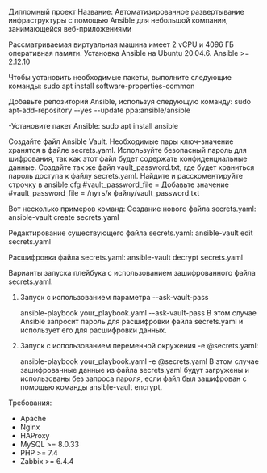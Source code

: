 Дипломный проект
Название: Автоматизированное развертывание инфраструктуры с помощью Ansible для небольшой компании, занимающейся веб-приложениями

Рассматриваемая виртуальная машина имеет 2 vCPU и 4096 ГБ оперативная памяти. Установка Ansible на Ubuntu 20.04.6.
Ansible >= 2.12.10 

Чтобы установить необходимые пакеты, выполните следующие команды:
sudo apt install software-properties-common

Добавьте репозиторий Ansible, используя следующую команду:
sudo apt-add-repository --yes --update ppa:ansible/ansible

-Установите пакет Ansible:
sudo apt install ansible


Создайте файл Ansible Vault. Необходимые пары ключ-значение хранятся в файле secrets.yaml. Используйте безопасный пароль для шифрования, так как этот файл будет содержать конфиденциальные данные. Создайте так же файл vault_password.txt, где будет храниться пароль доступа к файлу secrets.yaml. Найдите и расскоментируйте строчку в ansible.cfg #vault_password_file = 
Добавьте значение
#vault_password_file = /путь/к файлу/vault_password.txt

Вот несколько примеров команд:
Создание нового файла secrets.yaml:
ansible-vault create secrets.yaml

Редактирование существующего файла secrets.yaml:
ansible-vault edit secrets.yaml

Расшифровка файла secrets.yaml:
ansible-vault decrypt secrets.yaml

Варианты запуска плейбука с использованием зашифрованного файла secrets.yaml:

1. Запуск с использованием параметра --ask-vault-pass

   ansible-playbook your_playbook.yaml --ask-vault-pass
В этом случае Ansible запросит пароль для расшифровки файла secrets.yaml и использует его для расшифровки данных.

2. Запуск с использованием переменной окружения -e @secrets.yaml:

   ansible-playbook your_playbook.yaml -e @secrets.yaml
В этом случае зашифрованные данные из файла secrets.yaml будут загружены и использованы без запроса пароля, если файл был зашифрован с помощью команды ansible-vault encrypt.

Требования:
- Apache
- Nginx
- HAProxy
- MySQL >= 8.0.33
- PHP >= 7.4
- Zabbix >= 6.4.4
